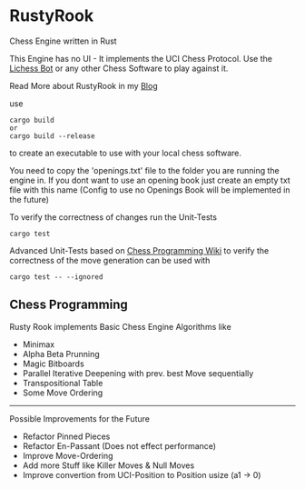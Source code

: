 # RustyRook
Chess Engine written in Rust

This Engine has no UI - It implements the UCI Chess Protocol. Use the [Lichess Bot](https://lichess.org/@/RustyRookChessBot) or any other Chess Software to play against it. 

Read More about RustyRook in my [Blog](https://bzenth.de/blog/rustyrook)


use 
```
cargo build 
or
cargo build --release
```

to create an executable to use with your local chess software. 

You need to copy the 'openings.txt' file to the folder you are running the engine in. If you dont want to use an opening book just create 
an empty txt file with this name (Config to use no Openings Book will be implemented in the future)

To verify the correctness of changes run the Unit-Tests

```
cargo test
```

Advanced Unit-Tests based on [Chess Programming Wiki](https://www.chessprogramming.org/Perft_Results) to verify the correctness of the move generation can be used with

```
cargo test -- --ignored
```

## Chess Programming
Rusty Rook implements Basic Chess Engine Algorithms like

- Minimax
- Alpha Beta Prunning
- Magic Bitboards
- Parallel Iterative Deepening with prev. best Move sequentially
- Transpositional Table
- Some Move Ordering

___

Possible Improvements for the Future

- Refactor Pinned Pieces
- Refactor En-Passant (Does not effect performance)
- Improve Move-Ordering
- Add more Stuff like Killer Moves & Null Moves
- Improve convertion from UCI-Position to Position usize (a1 -> 0)
